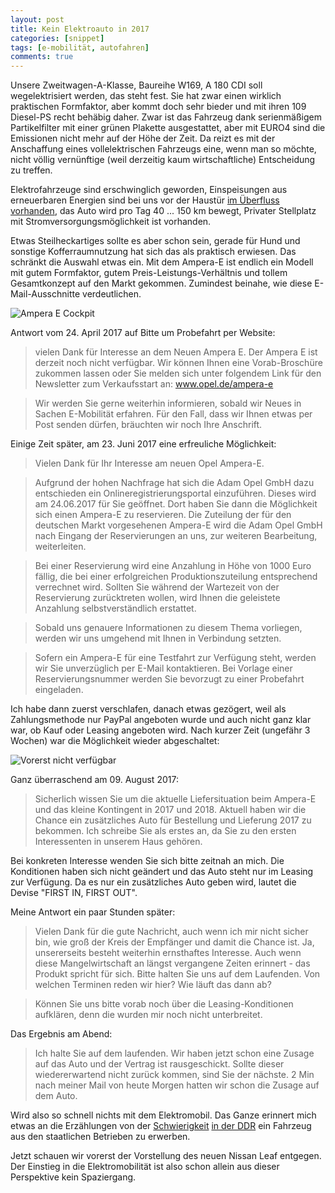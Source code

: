 ```yaml
---
layout: post
title: Kein Elektroauto in 2017
categories: [snippet]
tags: [e-mobilität, autofahren] 
comments: true
---
```


Unsere Zweitwagen-A-Klasse, Baureihe W169, A 180 CDI soll wegelektrisiert werden, das steht fest. Sie hat zwar einen wirklich praktischen Formfaktor, aber kommt doch sehr bieder und mit ihren 109 Diesel-PS recht behäbig daher. Zwar ist das Fahrzeug dank serienmäßigem Partikelfilter mit einer grünen Plakette ausgestattet, aber mit EURO4 sind die Emissionen nicht mehr auf der Höhe der Zeit. Da reizt es mit der Anschaffung eines vollelektrischen Fahrzeugs eine, wenn man so möchte, nicht völlig vernünftige (weil derzeitig kaum wirtschaftliche) Entscheidung zu treffen. 

Elektrofahrzeuge sind erschwinglich geworden, Einspeisungen aus erneuerbaren Energien sind bei uns vor der Haustür [im Überfluss vorhanden](http://www.schleswig-holstein.de/DE/Schwerpunkte/Energiewende/energiewende_node.html), das Auto wird pro Tag 40 ... 150 km bewegt, Privater Stellplatz mit Stromversorgungsmöglichkeit ist vorhanden. 

Etwas Steilheckartiges sollte es aber schon sein, gerade für Hund und sonstige Kofferraumnutzung hat sich das als praktisch erwiesen. Das schränkt die Auswahl etwas ein. Mit dem Ampera-E ist endlich ein Modell mit gutem Formfaktor, gutem Preis-Leistungs-Verhältnis und tollem Gesamtkonzept auf den Markt gekommen. Zumindest beinahe, wie diese E-Mail-Ausschnitte verdeutlichen.

![Ampera E Cockpit](https://stngl.net/assets/201708/2017-08_ampera_cockpit.jpg)

Antwort vom 24. April 2017 auf Bitte um Probefahrt per Website:

> vielen Dank für Interesse an dem Neuen Ampera E.
Der Ampera E ist derzeit noch nicht verfügbar. Wir können Ihnen eine Vorab-Broschüre zukommen lassen oder Sie melden sich unter folgendem Link für den Newsletter zum Verkaufsstart an: www.opel.de/ampera-e

> Wir werden Sie gerne weiterhin informieren, sobald wir Neues in Sachen E-Mobilität erfahren. Für den Fall, dass wir Ihnen etwas per Post senden dürfen, bräuchten wir noch Ihre Anschrift.

Einige Zeit später, am 23. Juni 2017 eine erfreuliche Möglichkeit:

> Vielen Dank für Ihr Interesse am neuen Opel Ampera-E.

> Aufgrund der hohen Nachfrage hat sich die Adam Opel GmbH dazu entschieden ein Onlineregistrierungsportal einzuführen. Dieses wird am 24.06.2017 für Sie geöffnet. Dort haben Sie dann die Möglichkeit sich einen Ampera-E zu reservieren. Die Zuteilung der für den deutschen Markt vorgesehenen Ampera-E wird die Adam Opel GmbH nach Eingang der Reservierungen an uns, zur weiteren Bearbeitung, weiterleiten.

> Bei einer Reservierung wird eine Anzahlung in Höhe von 1000 Euro fällig, die bei einer erfolgreichen Produktionszuteilung entsprechend verrechnet wird. Sollten Sie während der Wartezeit von der Reservierung zurücktreten wollen, wird Ihnen die geleistete Anzahlung selbstverständlich erstattet.

> Sobald uns genauere Informationen zu diesem Thema vorliegen, werden wir uns umgehend mit Ihnen in Verbindung setzten.

> Sofern ein Ampera-E für eine Testfahrt zur Verfügung steht, werden wir Sie unverzüglich per E-Mail kontaktieren. Bei Vorlage einer Reservierungsnummer werden Sie bevorzugt zu einer Probefahrt eingeladen. 

Ich habe dann zuerst verschlafen, danach etwas gezögert, weil als Zahlungsmethode nur PayPal angeboten wurde und auch nicht ganz klar war, ob Kauf oder Leasing angeboten wird. Nach kurzer Zeit (ungefähr 3 Wochen) war die Möglichkeit wieder abgeschaltet:

![Vorerst nicht verfügbar](https://stngl.net/assets/201708/2017-08_ampera_nicht.png)

Ganz überraschend am 09. August 2017:

> Sicherlich wissen Sie um die aktuelle Liefersituation beim Ampera-E und das kleine Kontingent in 2017 und 2018. Aktuell haben wir die Chance ein zusätzliches Auto für Bestellung und Lieferung 2017 zu bekommen. Ich schreibe Sie als erstes an, da Sie zu den ersten Interessenten in unserem Haus gehören.

Bei konkreten Interesse wenden Sie sich bitte zeitnah an mich. Die Konditionen haben sich nicht geändert und das Auto steht nur im Leasing zur Verfügung. Da es nur ein zusätzliches Auto geben wird, lautet die Devise "FIRST IN, FIRST OUT".

Meine Antwort ein paar Stunden später:

> Vielen Dank für die gute Nachricht, auch wenn ich mir nicht sicher bin, wie groß der Kreis der Empfänger und damit die Chance ist. Ja, unsererseits besteht weiterhin ernsthaftes Interesse. Auch wenn diese Mangelwirtschaft an längst vergangene Zeiten erinnert - das Produkt spricht für sich. Bitte halten Sie uns auf dem Laufenden. Von welchen Terminen reden wir hier? Wie läuft das dann ab?

> Können Sie uns bitte vorab noch über die Leasing-Konditionen aufklären, denn die wurden mir noch nicht unterbreitet.

Das Ergebnis am Abend: 

> Ich halte Sie auf dem laufenden. Wir haben jetzt schon eine Zusage auf das Auto und der Vertrag ist rausgeschickt. Sollte dieser wiedererwartend nicht zurück kommen, sind Sie der nächste. 2 Min nach meiner Mail von heute Morgen hatten wir schon die Zusage auf dem Auto.

Wird also so schnell nichts mit dem Elektromobil. Das Ganze erinnert mich etwas an die Erzählungen von der [Schwierigkeit](https://de.wikipedia.org/wiki/Verf%C3%BCgbarkeit_von_PKW_in_der_DDR) [in der DDR](https://www.welt.de/deutsche-dinge/article3114615/Wenn-man-Jahre-auf-den-Trabant-warten-muss.html) ein Fahrzeug aus den staatlichen Betrieben zu erwerben.

Jetzt schauen wir vorerst der Vorstellung des neuen Nissan Leaf entgegen. Der Einstieg in die Elektromobilität ist also schon allein aus dieser Perspektive kein Spaziergang.
